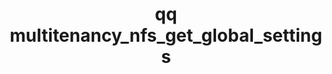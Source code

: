 ---
category: multitenancy
command: multitenancy_nfs_get_global_settings
keywords: qq, qq_cli, multitenancy_nfs_get_global_settings
optional_options: []
permalink: /qq-cli-command-guide/multitenancy/multitenancy_nfs_get_global_settings.html
positional_options: []
sidebar: qq_cli_command_reference_sidebar
summary: This section explains how to use the <code>qq multitenancy_nfs_get_global_settings</code>
  command.
synopsis: Retrieve global default NFS settings
title: qq multitenancy_nfs_get_global_settings
usage: qq multitenancy_nfs_get_global_settings [-h]
zendesk_source: qq CLI Command Guide

---